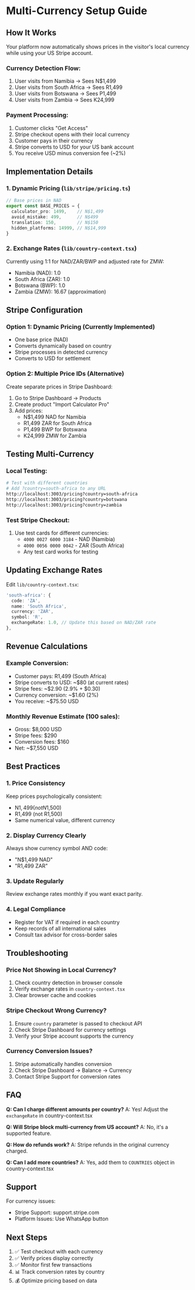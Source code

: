# Multi-Currency Setup Guide

## How It Works

Your platform now automatically shows prices in the visitor's local currency while using your US Stripe account.

### Currency Detection Flow:
1. User visits from Namibia → Sees N$1,499
2. User visits from South Africa → Sees R1,499  
3. User visits from Botswana → Sees P1,499
4. User visits from Zambia → Sees K24,999

### Payment Processing:
1. Customer clicks "Get Access" 
2. Stripe checkout opens with their local currency
3. Customer pays in their currency
4. Stripe converts to USD for your US bank account
5. You receive USD minus conversion fee (~2%)

## Implementation Details

### 1. Dynamic Pricing (`lib/stripe/pricing.ts`)
```typescript
// Base prices in NAD
export const BASE_PRICES = {
  calculator_pro: 1499,    // N$1,499
  avoid_mistake: 499,      // N$499
  translation: 150,        // N$150
  hidden_platforms: 14999, // N$14,999
}
```

### 2. Exchange Rates (`lib/country-context.tsx`)
Currently using 1:1 for NAD/ZAR/BWP and adjusted rate for ZMW:
- Namibia (NAD): 1.0
- South Africa (ZAR): 1.0  
- Botswana (BWP): 1.0
- Zambia (ZMW): 16.67 (approximation)

## Stripe Configuration

### Option 1: Dynamic Pricing (Currently Implemented)
- One base price (NAD)
- Converts dynamically based on country
- Stripe processes in detected currency
- Converts to USD for settlement

### Option 2: Multiple Price IDs (Alternative)
Create separate prices in Stripe Dashboard:
1. Go to Stripe Dashboard → Products
2. Create product "Import Calculator Pro"
3. Add prices:
   - N$1,499 NAD for Namibia
   - R1,499 ZAR for South Africa
   - P1,499 BWP for Botswana
   - K24,999 ZMW for Zambia

## Testing Multi-Currency

### Local Testing:
```bash
# Test with different countries
# Add ?country=south-africa to any URL
http://localhost:3003/pricing?country=south-africa
http://localhost:3003/pricing?country=botswana
http://localhost:3003/pricing?country=zambia
```

### Test Stripe Checkout:
1. Use test cards for different currencies:
   - `4000 0027 6000 3184` - NAD (Namibia)
   - `4000 0056 0000 0042` - ZAR (South Africa)
   - Any test card works for testing

## Updating Exchange Rates

Edit `lib/country-context.tsx`:
```typescript
'south-africa': {
  code: 'ZA',
  name: 'South Africa',
  currency: 'ZAR',
  symbol: 'R',
  exchangeRate: 1.0, // Update this based on NAD/ZAR rate
},
```

## Revenue Calculations

### Example Conversion:
- Customer pays: R1,499 (South Africa)
- Stripe converts to USD: ~$80 (at current rates)
- Stripe fees: ~$2.90 (2.9% + $0.30)
- Currency conversion: ~$1.60 (2%)
- You receive: ~$75.50 USD

### Monthly Revenue Estimate (100 sales):
- Gross: $8,000 USD
- Stripe fees: $290
- Conversion fees: $160  
- Net: ~$7,550 USD

## Best Practices

### 1. Price Consistency
Keep prices psychologically consistent:
- N$1,499 (not N$1,500)
- R1,499 (not R1,500)
- Same numerical value, different currency

### 2. Display Currency Clearly
Always show currency symbol AND code:
- "N$1,499 NAD"
- "R1,499 ZAR"

### 3. Update Regularly
Review exchange rates monthly if you want exact parity.

### 4. Legal Compliance
- Register for VAT if required in each country
- Keep records of all international sales
- Consult tax advisor for cross-border sales

## Troubleshooting

### Price Not Showing in Local Currency?
1. Check country detection in browser console
2. Verify exchange rates in `country-context.tsx`
3. Clear browser cache and cookies

### Stripe Checkout Wrong Currency?
1. Ensure `country` parameter is passed to checkout API
2. Check Stripe Dashboard for currency settings
3. Verify your Stripe account supports the currency

### Currency Conversion Issues?
1. Stripe automatically handles conversion
2. Check Stripe Dashboard → Balance → Currency
3. Contact Stripe Support for conversion rates

## FAQ

**Q: Can I charge different amounts per country?**
A: Yes! Adjust the `exchangeRate` in country-context.tsx

**Q: Will Stripe block multi-currency from US account?**
A: No, it's a supported feature.

**Q: How do refunds work?**
A: Stripe refunds in the original currency charged.

**Q: Can I add more countries?**
A: Yes, add them to `COUNTRIES` object in country-context.tsx

## Support

For currency issues:
- Stripe Support: support.stripe.com
- Platform Issues: Use WhatsApp button

## Next Steps

1. ✅ Test checkout with each currency
2. ✅ Verify prices display correctly
3. ✅ Monitor first few transactions
4. 📊 Track conversion rates by country
5. 💰 Optimize pricing based on data